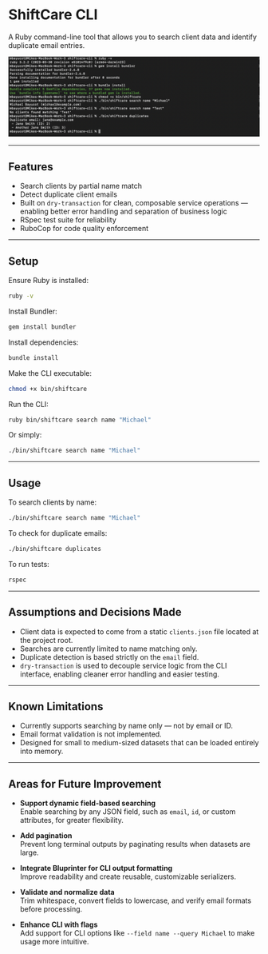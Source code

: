 # ShiftCare CLI

A Ruby command-line tool that allows you to search client data and identify duplicate email entries.

![Demo](./demo.png)

---

## Features

- Search clients by partial name match
- Detect duplicate client emails
- Built on `dry-transaction` for clean, composable service operations — enabling better error handling and separation of business logic
- RSpec test suite for reliability
- RuboCop for code quality enforcement

---

## Setup

Ensure Ruby is installed:

```bash
ruby -v
```

Install Bundler:

```bash
gem install bundler
```

Install dependencies:

```bash
bundle install
```

Make the CLI executable:

```bash
chmod +x bin/shiftcare
```

Run the CLI:

```bash
ruby bin/shiftcare search name "Michael"
```

Or simply:

```bash
./bin/shiftcare search name "Michael"
```

---

## Usage

To search clients by name:

```bash
./bin/shiftcare search name "Michael"
```

To check for duplicate emails:

```bash
./bin/shiftcare duplicates
```

To run tests:

```bash
rspec
```

---

## Assumptions and Decisions Made

- Client data is expected to come from a static `clients.json` file located at the project root.
- Searches are currently limited to name matching only.
- Duplicate detection is based strictly on the `email` field.
- `dry-transaction` is used to decouple service logic from the CLI interface, enabling cleaner error handling and easier testing.

---

## Known Limitations

- Currently supports searching by name only — not by email or ID.
- Email format validation is not implemented.
- Designed for small to medium-sized datasets that can be loaded entirely into memory.

---

## Areas for Future Improvement

- **Support dynamic field-based searching**  
  Enable searching by any JSON field, such as `email`, `id`, or custom attributes, for greater flexibility.

- **Add pagination**  
  Prevent long terminal outputs by paginating results when datasets are large.

- **Integrate Bluprinter for CLI output formatting**  
  Improve readability and create reusable, customizable serializers.

- **Validate and normalize data**  
  Trim whitespace, convert fields to lowercase, and verify email formats before processing.

- **Enhance CLI with flags**  
  Add support for CLI options like `--field name --query Michael` to make usage more intuitive.
